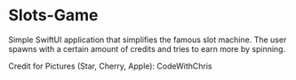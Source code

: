 # Slots-Game
Simple SwiftUI application that simplifies the famous slot machine. The user spawns with a certain amount of credits and tries to earn more by spinning.

Credit for Pictures (Star, Cherry, Apple): CodeWithChris
